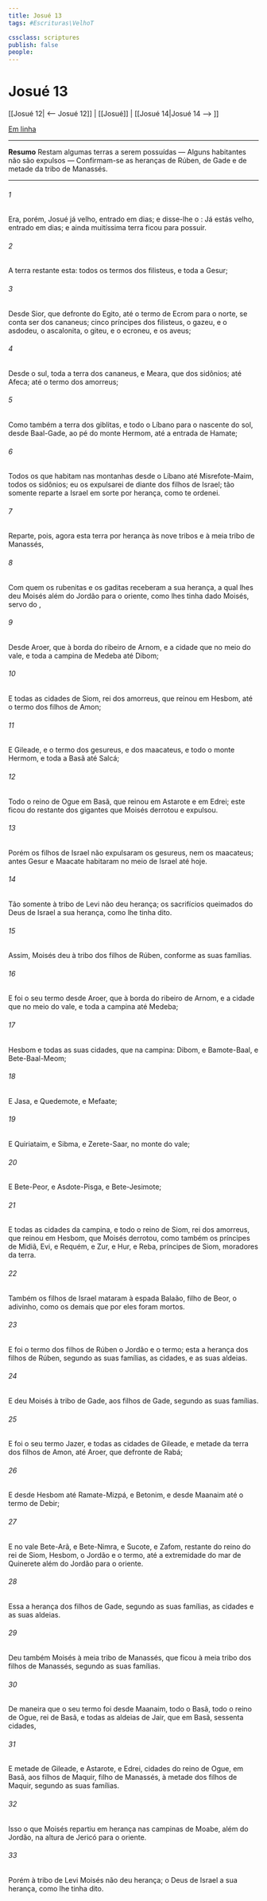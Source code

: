 ```yaml
---
title: Josué 13
tags: #Escrituras\VelhoT

cssclass: scriptures
publish: false
people:
---
```


# Josué 13
[[Josué 12| <-- Josué 12]] | [[Josué]] | [[Josué 14|Josué 14 --> ]]

[Em linha](https://churchofjesuschrist.org/study/scriptures/ot/josh/13?lang=por)

---
__Resumo__
Restam algumas terras a serem possuídas — Alguns habitantes não são expulsos — Confirmam-se as heranças de Rúben, de Gade e de metade da tribo de Manassés.

---
###### 1 
Era, porém, Josué já velho, entrado em dias; e disse-lhe o : Já estás velho, entrado em dias; e ainda muitíssima terra ficou para possuir.

###### 2 
A terra restante  esta: todos os termos dos filisteus, e toda a Gesur;

###### 3 
Desde Sior, que  defronte do Egito, até o termo de Ecrom para o norte,  se conta ser dos cananeus; cinco príncipes dos filisteus, o gazeu, e o asdodeu, o ascalonita, o giteu, e o ecroneu, e os aveus;

###### 4 
Desde o sul, toda a terra dos cananeus, e Meara, que  dos sidônios; até Afeca; até o termo dos amorreus;

###### 5 
Como também a terra dos giblitas, e todo o Líbano para o nascente do sol, desde Baal-Gade, ao pé do monte Hermom, até a entrada de Hamate;

###### 6 
Todos os que habitam nas montanhas desde o Líbano até Misrefote-Maim, todos os sidônios; eu os expulsarei de diante dos filhos de Israel; tão somente reparte  a Israel em sorte por herança, como  te ordenei.

###### 7 
Reparte, pois, agora esta terra por herança às nove tribos e à meia tribo de Manassés,

###### 8 
Com quem os rubenitas e os gaditas  receberam a sua herança, a qual lhes deu Moisés além do Jordão para o oriente, como  lhes tinha dado Moisés, servo do ,

###### 9 
Desde Aroer, que  à borda do ribeiro de Arnom, e a cidade que  no meio do vale, e toda a campina de Medeba até Dibom;

###### 10 
E todas as cidades de Siom, rei dos amorreus, que reinou em Hesbom, até o termo dos filhos de Amon;

###### 11 
E Gileade, e o termo dos gesureus, e dos maacateus, e todo o monte Hermom, e toda a Basã até Salcá;

###### 12 
Todo o reino de Ogue em Basã, que reinou em Astarote e em Edrei; este ficou do restante dos gigantes que Moisés derrotou e expulsou.

###### 13 
Porém os filhos de Israel não expulsaram os gesureus, nem os maacateus; antes Gesur e Maacate habitaram no meio de Israel até  hoje.

###### 14 
Tão somente à tribo de Levi não deu herança; os sacrifícios queimados do  Deus de Israel  a sua herança, como  lhe tinha dito.

###### 15 
Assim, Moisés deu à tribo dos filhos de Rúben, conforme as suas famílias.

###### 16 
E foi o seu termo desde Aroer, que  à borda do ribeiro de Arnom, e a cidade que  no meio do vale, e toda a campina até Medeba;

###### 17 
Hesbom e todas as suas cidades, que  na campina: Dibom, e Bamote-Baal, e Bete-Baal-Meom;

###### 18 
E Jasa, e Quedemote, e Mefaate;

###### 19 
E Quiriataim, e Sibma, e Zerete-Saar, no monte do vale;

###### 20 
E Bete-Peor, e Asdote-Pisga, e Bete-Jesimote;

###### 21 
E todas as cidades da campina, e todo o reino de Siom, rei dos amorreus, que reinou em Hesbom, que Moisés derrotou, como também os príncipes de Midiã, Evi, e Requém, e Zur, e Hur, e Reba, príncipes de Siom, moradores da terra.

###### 22 
Também os filhos de Israel mataram à espada Balaão, filho de Beor, o adivinho, como os demais que por eles foram mortos.

###### 23 
E foi o termo dos filhos de Rúben o Jordão e o  termo; esta  a herança dos filhos de Rúben, segundo as suas famílias, as cidades, e as suas aldeias.

###### 24 
E deu Moisés à tribo de Gade, aos filhos de Gade, segundo as suas famílias.

###### 25 
E foi o seu termo Jazer, e todas as cidades de Gileade, e metade da terra dos filhos de Amon, até Aroer, que  defronte de Rabá;

###### 26 
E desde Hesbom até Ramate-Mizpá, e Betonim, e desde Maanaim até o termo de Debir;

###### 27 
E no vale Bete-Arã, e Bete-Nimra, e Sucote, e Zafom,  restante do reino do rei de Siom,  Hesbom, o Jordão e o  termo, até a extremidade do mar de Quinerete além do Jordão para o oriente.

###### 28 
Essa  a herança dos filhos de Gade, segundo as suas famílias, as cidades e as suas aldeias.

###### 29 
Deu também Moisés  à meia tribo de Manassés, que ficou à meia tribo dos filhos de Manassés, segundo as suas famílias.

###### 30 
De maneira que o seu termo foi desde Maanaim, todo o Basã, todo o reino de Ogue, rei de Basã, e todas as aldeias de Jair, que  em Basã, sessenta cidades,

###### 31 
E metade de Gileade, e Astarote, e Edrei, cidades do reino de Ogue, em Basã, aos filhos de Maquir, filho de Manassés,  à metade dos filhos de Maquir, segundo as suas famílias.

###### 32 
Isso  o que Moisés repartiu em herança nas campinas de Moabe, além do Jordão, na altura de Jericó para o oriente.

###### 33 
Porém à tribo de Levi Moisés não deu herança; o  Deus de Israel  a sua herança, como  lhe tinha dito.

